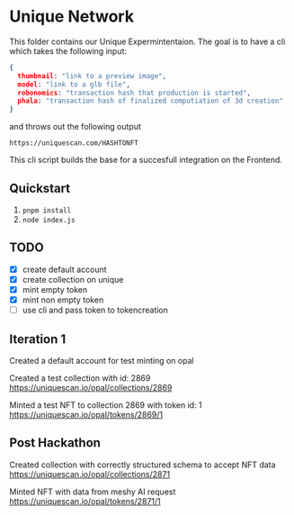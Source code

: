 # Unique Network

This folder contains our Unique Expermintentaion.
The goal is to have a cli which takes the following input:
```json
{
  thumbnail: "link to a preview image",
  model: "link to a glb file",
  robonomics: "transaction hash that production is started",
  phala: "transaction hash of finalized computiation of 3d creation"
}
```
and throws out the following output
```
https://uniquescan.com/HASHTONFT
```

This cli script builds the base for a succesfull integration on the Frontend.

## Quickstart

1. `pnpm install`
2. `node index.js`

## TODO
- [x] create default account
- [x] create collection on unique
- [x] mint empty token
- [x] mint non empty token
- [ ] use cli and pass token to tokencreation

## Iteration 1
Created a default account for test minting on opal  

Created a test collection with id: 2869  
https://uniquescan.io/opal/collections/2869  

Minted a test NFT to collection 2869 with token id: 1  
https://uniquescan.io/opal/tokens/2869/1

## Post Hackathon
Created collection with correctly structured schema to accept NFT data  
https://uniquescan.io/opal/collections/2871  

Minted NFT with data from meshy AI request  
https://uniquescan.io/opal/tokens/2871/1